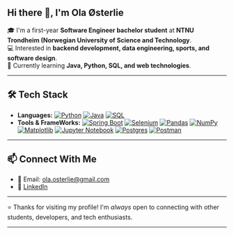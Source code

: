 ## Hi there 👋, I'm Ola Østerlie
🎓 I'm a first-year **Software Engineer bachelor student** at **NTNU Trondheim (Norwegian University of Science and Technology**.  
💻 Interested in **backend development, data engineering, sports, and software design**.  
🚀 Currently learning **Java, Python, SQL, and web technologies**.

---

## 🛠️ Tech Stack
* **Languages:** [![Python](https://img.shields.io/badge/Python-3776AB?logo=python&logoColor=fff)](#) [![Java](https://img.shields.io/badge/Java-%23ED8B00.svg?logo=openjdk&logoColor=white)](#) [![SQL](https://img.shields.io/badge/Postgres-%23316192.svg?logo=postgresql&logoColor=white)](#)
* **Tools & FrameWorks:** [![Spring Boot](https://img.shields.io/badge/Spring%20Boot-6DB33F?logo=springboot&logoColor=fff)](#) [![Selenium](https://img.shields.io/badge/Selenium-43B02A?logo=selenium&logoColor=fff)](#) [![Pandas](https://img.shields.io/badge/Pandas-150458?logo=pandas&logoColor=fff)](#) [![NumPy](https://img.shields.io/badge/NumPy-4DABCF?logo=numpy&logoColor=fff)](#) [![Matplotlib](https://custom-icon-badges.demolab.com/badge/Matplotlib-71D291?logo=matplotlib&logoColor=fff)](#) [![Jupyter Notebook](https://img.shields.io/badge/Jupyter%20Notebook-F37626?style=flat-square&logo=jupyter&logoColor=white)](#) [![Postgres](https://img.shields.io/badge/Postgres-%23316192.svg?logo=postgresql&logoColor=white)](#) [![Postman](https://img.shields.io/badge/Postman-FF6C37?logo=postman&logoColor=white)](#)

---

## 📫 Connect With Me
* 📧 Email: ola.osterlie@gmail.com
* 💼 [LinkedIn](https://www.linkedin.com/in/olaosterlie)

---

⭐️ Thanks for visiting my profile! I'm *always* open to connecting with other students, developers, and tech enthusiasts.

---

<!--
**olaosterlie/olaosterlie** is a ✨ _special_ ✨ repository because its `README.md` (this file) appears on your GitHub profile.

Here are some ideas to get you started:

- 🔭 I’m currently working on ...
- 🌱 I’m currently learning ...
- 👯 I’m looking to collaborate on ...
- 🤔 I’m looking for help with ...
- 💬 Ask me about ...
- 📫 How to reach me: ...
- 😄 Pronouns: ...
- ⚡ Fun fact: ...
-->
